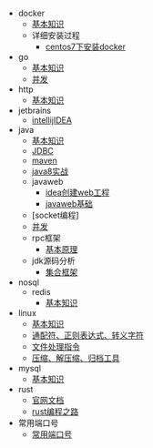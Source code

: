 - docker
    - [基本知识](docker/base/base.md)
    - 详细安装过程
        - [centos7下安装docker](docker/install/centos7/centos7Install.md)
- go
    - [基本知识](go/base.md)
    - [并发](go/multithreading/multithreading.md)
- http
    - [基本知识](http/memo.md)
- jetbrains
    - [intellijIDEA](intellijIDEA/base_memo.md) 
- java
    - [基本知识](java/base/memo.md)
    - [JDBC](java/jdbc/jdbc.md)
    - [maven](java/maven/base.md)
    - [java8实战](java/base/inAction.md)
    - javaweb
        - [idea创建web工程](java/javaweb/createProject.md)
        - [javaweb基础](java/javaweb/webbase.md)
    - [socket编程]
    - [并发](java/base/thread.md)
    - rpc框架
        - [基本原理](/java/rpc/base.md)
    - jdk源码分析
        - [集合框架](java/jdkAnalyze/collection.md)
- nosql
    - redis
        - [基本知识](nosql/redis/base/base.md)
- linux
    - [基本知识](linux/base/base.md)
    - [通配符、正则表达式、转义字符](linux/cmd/regular.md)
    - [文件处理指令](linux/cmd/cmd.md)
    - [压缩、解压缩、归档工具](#linux/cmd/zip.md)
- mysql
    - [基本知识](mysql/base/base.md)
- rust
    - [官网文档](Rust/base/base.md)
    - [rust编程之路](Rust/base/rustroad.md)
- 常用端口号
    - [常用端口号](usedport/usedport.md)
